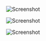 ![Screenshot](http://i.imgur.com/NUwvHGw.jpg)

![Screenshot](http://i.imgur.com/KnNGYW6.jpg)

![Screenshot](http://i.imgur.com/0qMc1IV.jpg)
